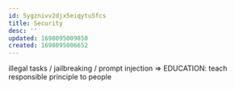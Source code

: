 ```yaml
---
id: 5ygznivv2djx5eiqytu5fcs
title: Security
desc: ''
updated: 1698095009850
created: 1698095006652
---
```


illegal tasks / jailbreaking / prompt injection => EDUCATION: teach responsible principle to people
